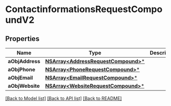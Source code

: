 # ContactinformationsRequestCompoundV2

## Properties
Name | Type | Description | Notes
------------ | ------------- | ------------- | -------------
**aObjAddress** | [**NSArray&lt;AddressRequestCompound&gt;***](AddressRequest.md) |  | 
**aObjPhone** | [**NSArray&lt;PhoneRequestCompound&gt;***](PhoneRequest.md) |  | 
**aObjEmail** | [**NSArray&lt;EmailRequestCompound&gt;***](EmailRequest.md) |  | 
**aObjWebsite** | [**NSArray&lt;WebsiteRequestCompound&gt;***](WebsiteRequest.md) |  | 

[[Back to Model list]](../README.md#documentation-for-models) [[Back to API list]](../README.md#documentation-for-api-endpoints) [[Back to README]](../README.md)


